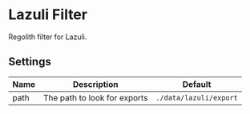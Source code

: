 # Lazuli Filter

Regolith filter for Lazuli.

## Settings

| Name | Description                  | Default                |
| ---- | ---------------------------- | ---------------------- |
| path | The path to look for exports | `./data/lazuli/export` |
